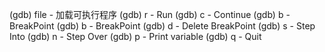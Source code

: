 (gdb) file <filename>        - 加载可执行程序
(gdb) r                      - Run
(gdb) c                      - Continue
(gdb) b <line-num>           - BreakPoint
(gdb) b <function-name>      - BreakPoint
(gdb) d <number>             - Delete BreakPoint
(gdb) s                      - Step Into
(gdb) n                      - Step Over
(gdb) p <variable-name>      - Print variable
(gdb) q                      - Quit
